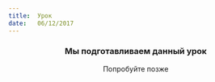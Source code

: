 ```yaml
---
title:  Урок
date:   06/12/2017
---
```


### <center>Мы подготавливаем данный урок</center>
<center>Попробуйте позже</center>